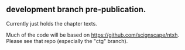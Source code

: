 ## development branch pre-publication.

Currently just holds the chapter texts.

Much of the code will be based on https://github.com/scignscape/ntxh. Please see that repo (especially the "ctg" branch).



